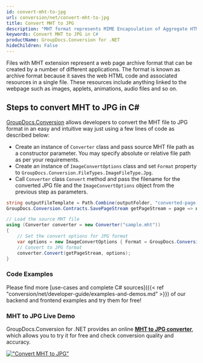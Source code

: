 ```yaml
---
id: convert-mht-to-jpg
url: conversion/net/convert-mht-to-jpg
title: Convert MHT to JPG
description: "MHT format represents MIME Encapsulation of Aggregate HTML with .mht extension. Learn how to convert MHT to JPG file programmatically in C# language using GroupDocs.Conversion for .NET library."
keywords: Convert MHT to JPG in C#
productName: GroupDocs.Conversion for .NET
hideChildren: False
---
```


Files with MHT extension represent a web page archive format that can be created by a number of different applications. The format is known as archive format because it saves the web HTML code and associated resources in a single file. These resources include anything linked to the webpage such as images, applets, animations, audio files and so on.

## Steps to convert MHT to JPG in C#

[GroupDocs.Conversion](https://products.groupdocs.com/conversion/net) allows developers to convert the MHT file to JPG format in an easy and intuitive way just using a few lines of code as described below:

* Create an instance of `Converter` class and pass source MHT file path as a constructor parameter. You may specify absolute or relative file path as per your requirements. 
* Create an instance of `ImageConvertOptions` class and set `Format` property to `GroupDocs.Conversion.FileTypes.ImageFileType.Jpg`.
* Call `Converter` class `Convert` method and pass the filename for the converted JPG file and the `ImageConvertOptions` object from the previous step as parameters.

```csharp
string outputFileTemplate = Path.Combine(outputFolder, "converted-page-{0}.jpg");
GroupDocs.Conversion.Contracts.SavePageStream getPageStream = page => new FileStream(string.Format(outputFileTemplate, page), FileMode.Create);

// Load the source MHT file
using (Converter converter = new Converter("sample.mht"))
{
    // Set the convert options for JPG format
    var options = new ImageConvertOptions { Format = GroupDocs.Conversion.FileTypes.ImageFileType.Jpg };   
    // Convert to JPG format
    converter.Convert(getPageStream, options);
}
```

### Code Examples

Please find more [use-cases and complete C# sources]({{< ref "conversion/net/developer-guide/examples-and-demos.md" >}}) of our backend and frontend examples and try them for free!

### MHT to JPG Live Demo

GroupDocs.Conversion for .NET provides an online [**MHT to JPG converter**](https://products.groupdocs.app/conversion/mht-to-jpg), which allows you to try it for free and check conversion quality and accuracy.

[!["Convert MHT to JPG"](conversion/net/images/convert-to-jpg/convert-mht-to-jpg.png)](https://products.groupdocs.app/conversion/mht-to-jpg)